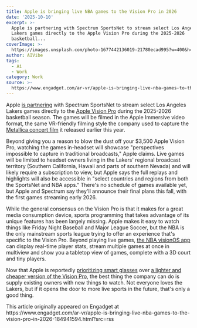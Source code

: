 ```yaml
---
title: Apple is bringing live NBA games to the Vision Pro in 2026
date: '2025-10-10'
excerpt: >-
  Apple is partnering with Spectrum SportsNet to stream select Los Angeles
  Lakers games directly to the Apple Vision Pro during the 2025-2026
  basketball...
coverImage: >-
  https://images.unsplash.com/photo-1677442136019-21780ecad995?w=400&h=200&fit=crop&auto=format
author: AIVibe
tags:
  - Ai
  - Work
category: Work
source: >-
  https://www.engadget.com/ar-vr/apple-is-bringing-live-nba-games-to-the-vision-pro-in-2026-184941594.html?src=rss
---
```

<p>Apple <a data-i13n="elm:context_link;elmt:doNotAffiliate;cpos:1;pos:1" class="no-affiliate-link" href="https://www.apple.com/newsroom/2025/10/spectrum-brings-nba-games-to-apple-immersive-on-apple-vision-pro/">is partnering</a> with Spectrum SportsNet to stream select Los Angeles Lakers games directly to the <a data-i13n="elm:context_link;elmt:doNotAffiliate;cpos:2;pos:1" class="no-affiliate-link" href="https://www.engadget.com/apple-vision-pro-review-beta-testing-the-future-201430272.html">Apple Vision Pro</a> during the 2025-2026 basketball season. The games will be filmed in the Apple Immersive video format, the same VR-friendly filming style the company used to capture the <a data-i13n="elm:context_link;elmt:doNotAffiliate;cpos:3;pos:1" class="no-affiliate-link" href="https://www.engadget.com/entertainment/music/apple-vision-pro-users-can-check-out-a-short-immersive-metallica-concert-film-this-week-162611039.html">Metallica concert film</a> it released earlier this year.</p>
<p>Beyond giving you a reason to blow the dust off your $3,500 Apple Vision Pro, watching the games in-headset will showcase &quot;perspectives impossible to capture in traditional broadcasts,&quot; Apple claims. Live games will be limited to headset owners living in the Lakers&#39; regional broadcast territory (Southern California, Hawaii and parts of southern Nevada) and will likely require a subscription to view, but Apple says the full replays and highlights will also be accessible in &quot;select countries and regions from both the SportsNet and NBA apps.&quot; There&#39;s no schedule of games available yet, but Apple and Spectrum say they&#39;ll announce their final plans this fall, with the first games streaming early 2026.</p>
<span id="end-legacy-contents"></span><p>While the general consensus on the Vision Pro is that it makes for a great media consumption device, sports programming that takes advantage of its unique features has been largely missing. Apple makes it easy to watch things like Friday Night Baseball and Major League Soccer, but the NBA is the only mainstream sports league trying to offer an experience that&#39;s specific to the Vision Pro. Beyond playing live games, <a data-i13n="elm:context_link;elmt:doNotAffiliate;cpos:4;pos:1" class="no-affiliate-link" href="https://www.apple.com/newsroom/2024/02/apple-announces-more-than-600-new-apps-built-for-apple-vision-pro/">the NBA visionOS app</a> can display real-time player stats, stream multiple games at once in multiview and show you a tabletop view of games, complete with a 3D court and tiny players.</p>
<p>Now that Apple is reportedly <a data-i13n="elm:context_link;elmt:doNotAffiliate;cpos:5;pos:1" class="no-affiliate-link" href="https://www.engadget.com/wearables/apple-is-reportedly-pulling-staff-from-the-vision-pro-to-work-on-its-smart-glasses-130050475.html">prioritizing smart glasses</a> over <a data-i13n="elm:context_link;elmt:doNotAffiliate;cpos:6;pos:1" class="no-affiliate-link" href="https://www.engadget.com/ar-vr/apple-is-reportedly-working-on-two-new-versions-of-the-vision-pro-153536984.html">a lighter and cheaper version of the Vision Pro</a>, the best thing the company can do is supply existing owners with new things to watch. Not everyone loves the Lakers, but if it opens the door to more live sports in the future, that&#39;s only a good thing.</p>This article originally appeared on Engadget at https://www.engadget.com/ar-vr/apple-is-bringing-live-nba-games-to-the-vision-pro-in-2026-184941594.html?src=rss
